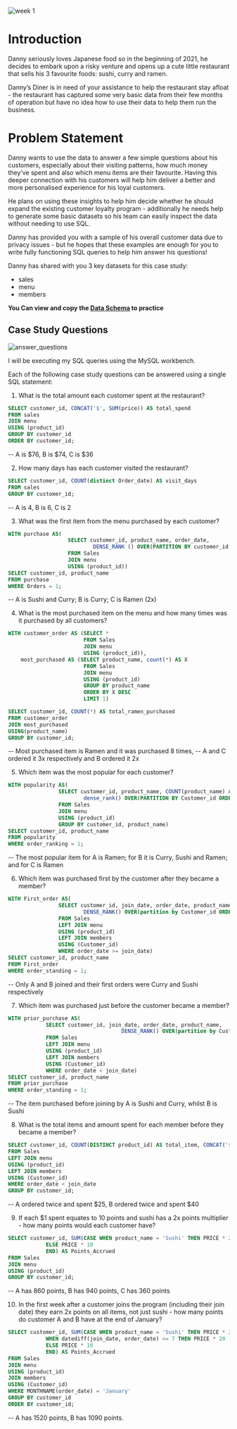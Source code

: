 ![week 1](https://github.com/olubadero/how_to_document_project/assets/111298078/06dbe3f1-113f-4359-bb14-5985f2628c3d)

# Introduction
Danny seriously loves Japanese food so in the beginning of 2021, he decides to embark upon a risky venture and opens up a cute little restaurant that sells his 3 favourite foods: sushi, curry and ramen.

Danny’s Diner is in need of your assistance to help the restaurant stay afloat - the restaurant has captured some very basic data from their few months of operation but have no idea how to use their data to help them run the business.

# Problem Statement
Danny wants to use the data to answer a few simple questions about his customers, especially about their visiting patterns, how much money they’ve spent and also which menu items are their favourite. Having this deeper connection with his customers will help him deliver a better and more personalised experience for his loyal customers.

He plans on using these insights to help him decide whether he should expand the existing customer loyalty program - additionally he needs help to generate some basic datasets so his team can easily inspect the data without needing to use SQL.

Danny has provided you with a sample of his overall customer data due to privacy issues - but he hopes that these examples are enough for you to write fully functioning SQL queries to help him answer his questions!

Danny has shared with you 3 key datasets for this case study:

- sales
- menu
- members

**You Can view and copy the [Data Schema](https://github.com/olubadero/Danny_Mas_8-week_SQL_Challenge/blob/main/Week_1_Challenge/Dannys_Diner%20Schema.sql) to practice**

## Case Study Questions

![answer_questions](https://github.com/olubadero/Danny_Mas_8-week_SQL_Challenge/assets/111298078/99614ad3-dc19-4ca9-bf16-0212f8ff4bcb)


I will be executing my SQL queries using the MySQL workbench.

Each of the following case study questions can be answered using a single SQL statement:

1. What is the total amount each customer spent at the restaurant?
  ```sql
SELECT customer_id, CONCAT('$', SUM(price)) AS total_spend
FROM sales
JOIN menu
USING (product_id)
GROUP BY customer_id
ORDER BY customer_id;
```
-- A is $76, B is $74, C is $36



2. How many days has each customer visited the restaurant?

 ```sql
SELECT customer_id, COUNT(distinct Order_date) AS visit_days
FROM sales
GROUP BY customer_id;
```
-- A is 4, B is 6, C is 2



3. What was the first item from the menu purchased by each customer?

 ```sql
WITH purchase AS(
					SELECT customer_id, product_name, order_date,
							DENSE_RANK () OVER(PARTITION BY customer_id ORDER BY order_date) AS Orders
					FROM Sales
					JOIN menu
					USING (product_id))
SELECT customer_id, product_name
FROM purchase
WHERE Orders = 1;
```
-- A is Sushi and Curry; B is Curry; C is Ramen (2x)



4. What is the most purchased item on the menu and how many times was it purchased by all customers?

```sql
WITH customer_order AS (SELECT *
						FROM Sales
						JOIN menu
						USING (product_id)),
	most_purchased AS (SELECT product_name, count(*) AS X
						FROM Sales
						JOIN menu
						USING (product_id)
						GROUP BY product_name
						ORDER BY X DESC
						LIMIT 1)

SELECT customer_id, COUNT(*) AS total_ramen_purchased
FROM customer_order 
JOIN most_purchased
USING(product_name)
GROUP BY customer_id;
```
-- Most purchased item is Ramen and it was purchased 8 times, 
-- A and C ordered it 3x respectively and B ordered it 2x



5. Which item was the most popular for each customer?

```sql
WITH popularity AS(
				SELECT customer_id, product_name, COUNT(product_name) AS order_times,
						dense_rank() OVER(PARTITION BY Customer_id ORDER BY COUNT(product_name) DESC) AS order_ranking
				FROM Sales
				JOIN menu
				USING (product_id)
				GROUP BY customer_id, product_name)
SELECT customer_id, product_name
FROM popularity
WHERE order_ranking = 1;
```
-- The most popular item for A is Ramen; for B it is Curry, Sushi and Ramen; and for C is Ramen



6. Which item was purchased first by the customer after they became a member?

```sql
WITH First_order AS(				
                SELECT customer_id, join_date, order_date, product_name, 
						DENSE_RANK() OVER(partition by Customer_id ORDER BY order_date) AS order_standing
				FROM Sales
				LEFT JOIN menu
				USING (product_id)
				LEFT JOIN members
				USING (Customer_id)
				WHERE order_date >= join_date)
SELECT customer_id, product_name
FROM First_order
WHERE order_standing = 1;
```
-- Only A and B joined and their first orders were Curry and Sushi respectively



7. Which item was purchased just before the customer became a member?

```sql
WITH prior_purchase AS(
			SELECT customer_id, join_date, order_date, product_name, 
									DENSE_RANK() OVER(partition by Customer_id ORDER BY order_date DESC) AS order_standing
			FROM Sales
			LEFT JOIN menu
			USING (product_id)
			LEFT JOIN members
			USING (Customer_id)
			WHERE order_date < join_date)
SELECT customer_id, product_name
FROM prior_purchase
WHERE order_standing = 1;
```
-- The item purchased before joining by A is Sushi and Curry, whilst B is Sushi



8. What is the total items and amount spent for each member before they became a member?

```sql
SELECT customer_id, COUNT(DISTINCT product_id) AS total_item, CONCAT('$', SUM(price)) AS total_spend
FROM Sales
LEFT JOIN menu
USING (product_id)
LEFT JOIN members
USING (Customer_id)
WHERE order_date < join_date
GROUP BY customer_id;
```
-- A ordered twice and spent $25, B ordered twice and spent $40


 
9. If each $1 spent equates to 10 points and sushi has a 2x points multiplier - how many points would each customer have?

```sql
SELECT customer_id, SUM(CASE WHEN product_name = 'Sushi' THEN PRICE * 20
			ELSE PRICE * 10
            END) AS Points_Accrued
FROM Sales
JOIN menu
USING (product_id)
GROUP BY customer_id;
```
-- A has 860 points, B has 940 points, C has 360 points 



10. In the first week after a customer joins the program (including their join date) they earn 2x points on all items, not just sushi - how many points do customer A and B have at the end of January?

```sql
SELECT customer_id, SUM(CASE WHEN product_name = 'Sushi' THEN PRICE * 20
			WHEN datediff(join_date, order_date) <= 7 THEN PRICE * 20
            ELSE PRICE * 10
            END) AS Points_Accrued 
FROM Sales
JOIN menu
USING (product_id) 
JOIN members
USING (Customer_id)
WHERE MONTHNAME(order_date) = 'January'
GROUP BY customer_id
ORDER BY customer_id;
```
-- A has 1520 points, B has 1090 points. 

